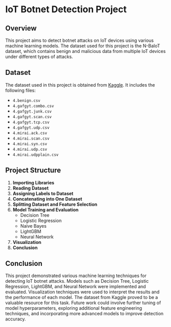 # IoT Botnet Detection Project

## Overview

This project aims to detect botnet attacks on IoT devices using various machine learning models. The dataset used for this project is the N-BaIoT dataset, which contains benign and malicious data from multiple IoT devices under different types of attacks.

## Dataset

The dataset used in this project is obtained from [Kaggle](https://www.kaggle.com/datasets/mkashifn/nbaiot-dataset/data). It includes the following files:

- `4.benign.csv`
- `4.gafgyt.combo.csv`
- `4.gafgyt.junk.csv`
- `4.gafgyt.scan.csv`
- `4.gafgyt.tcp.csv`
- `4.gafgyt.udp.csv`
- `4.mirai.ack.csv`
- `4.mirai.scan.csv`
- `4.mirai.syn.csv`
- `4.mirai.udp.csv`
- `4.mirai.udpplain.csv`

## Project Structure

1. **Importing Libraries**
2. **Reading Dataset**
3. **Assigning Labels to Dataset**
4. **Concatenating into One Dataset**
5. **Splitting Dataset and Feature Selection**
6. **Model Training and Evaluation**
    - Decision Tree
    - Logistic Regression
    - Naive Bayes
    - LightGBM
    - Neural Network
7. **Visualization**
8. **Conclusion**

## Conclusion

This project demonstrated various machine learning techniques for detecting IoT botnet attacks. Models such as Decision Tree, Logistic Regression, LightGBM, and Neural Network were implemented and evaluated. Visualization techniques were used to interpret the results and the performance of each model. The dataset from Kaggle proved to be a valuable resource for this task. Future work could involve further tuning of model hyperparameters, exploring additional feature engineering techniques, and incorporating more advanced models to improve detection accuracy.
